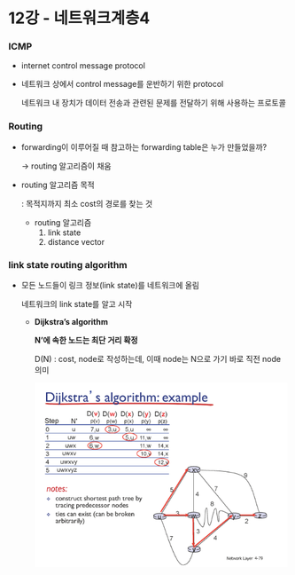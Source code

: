 # 12강 - 네트워크계층4



### ICMP

- internet  control message protocol
- 네트워크 상에서 control message를 운반하기 위한 protocol
    
    네트워크 내 장치가 데이터 전송과 관련된 문제를 전달하기 위해 사용하는 프로토콜
    

### Routing

- forwarding이 이루어질 때 참고하는 forwarding table은 누가 만들었을까?
    
    → routing 알고리즘이 채움
    
- routing 알고리즘 목적
    
    : 목적지까지 최소 cost의 경로를 찾는 것
    
    - routing 알고리즘
        1. link state 
        2. distance vector

### link state routing algorithm

- 모든 노드들이 링크 정보(link state)를 네트워크에 올림
    
    네트워크의 link state를 알고 시작
    
    - **Dijkstra’s algorithm**
        
        **N’에 속한 노드는 최단 거리 확정**
        
        D(N) : cost, node로 작성하는데, 이때 node는 N으로 가기 바로 직전 node 의미
        
        ![Untitled](./img/ch12/img1.png)